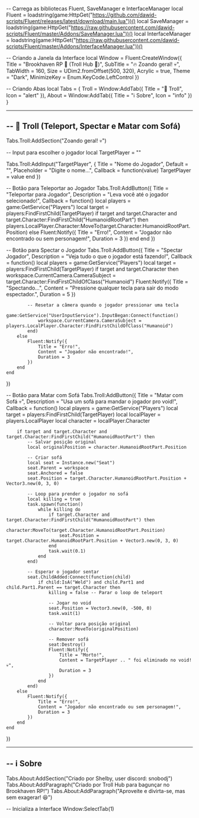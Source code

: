 -- Carrega as bibliotecas Fluent, SaveManager e InterfaceManager
local Fluent = loadstring(game:HttpGet("https://github.com/dawid-scripts/Fluent/releases/latest/download/main.lua"))()
local SaveManager = loadstring(game:HttpGet("https://raw.githubusercontent.com/dawid-scripts/Fluent/master/Addons/SaveManager.lua"))()
local InterfaceManager = loadstring(game:HttpGet("https://raw.githubusercontent.com/dawid-scripts/Fluent/master/Addons/InterfaceManager.lua"))()

-- Criando a Janela da Interface
local Window = Fluent:CreateWindow({
    Title = "Brookhaven RP 🏡 (Troll Hub 🤡)",
    SubTitle = "🔥 Zoando geral! 💀",
    TabWidth = 160,
    Size = UDim2.fromOffset(500, 320),
    Acrylic = true,
    Theme = "Dark",
    MinimizeKey = Enum.KeyCode.LeftControl
})

-- Criando Abas
local Tabs = {
    Troll = Window:AddTab({ Title = "🤡 Troll", Icon = "alert" }),
    About = Window:AddTab({ Title = "ℹ️ Sobre", Icon = "info" })
}

-----------------------------------------------------------
-- 🤡 Troll (Teleport, Spectar e Matar com Sofá)
-----------------------------------------------------------
Tabs.Troll:AddSection("Zoando geral! 💀")

-- Input para escolher o jogador
local TargetPlayer = ""

Tabs.Troll:AddInput("TargetPlayer", {
    Title = "Nome do Jogador",
    Default = "",
    Placeholder = "Digite o nome...",
    Callback = function(value)
        TargetPlayer = value
    end
})

-- Botão para Teleportar ao Jogador
Tabs.Troll:AddButton({
    Title = "Teleportar para Jogador",
    Description = "Leva você até o jogador selecionado!",
    Callback = function()
        local players = game:GetService("Players")
        local target = players:FindFirstChild(TargetPlayer)
        if target and target.Character and target.Character:FindFirstChild("HumanoidRootPart") then
            players.LocalPlayer.Character:MoveTo(target.Character.HumanoidRootPart.Position)
        else
            Fluent:Notify({
                Title = "Erro!",
                Content = "Jogador não encontrado ou sem personagem!",
                Duration = 3
            })
        end
    end
})

-- Botão para Spectar o Jogador
Tabs.Troll:AddButton({
    Title = "Spectar Jogador",
    Description = "Veja tudo o que o jogador está fazendo!",
    Callback = function()
        local players = game:GetService("Players")
        local target = players:FindFirstChild(TargetPlayer)
        if target and target.Character then
            workspace.CurrentCamera.CameraSubject = target.Character:FindFirstChildOfClass("Humanoid")
            Fluent:Notify({
                Title = "Spectando...",
                Content = "Pressione qualquer tecla para sair do modo espectador.",
                Duration = 5
            })

            -- Resetar a câmera quando o jogador pressionar uma tecla
            game:GetService("UserInputService").InputBegan:Connect(function()
                workspace.CurrentCamera.CameraSubject = players.LocalPlayer.Character:FindFirstChildOfClass("Humanoid")
            end)
        else
            Fluent:Notify({
                Title = "Erro!",
                Content = "Jogador não encontrado!",
                Duration = 3
            })
        end
    end
})

-- Botão para Matar com Sofá
Tabs.Troll:AddButton({
    Title = "Matar com Sofá 💀",
    Description = "Usa um sofá para mandar o jogador pro void!",
    Callback = function()
        local players = game:GetService("Players")
        local target = players:FindFirstChild(TargetPlayer)
        local localPlayer = players.LocalPlayer
        local character = localPlayer.Character

        if target and target.Character and target.Character:FindFirstChild("HumanoidRootPart") then
            -- Salvar posição original
            local originalPosition = character.HumanoidRootPart.Position

            -- Criar sofá
            local seat = Instance.new("Seat")
            seat.Parent = workspace
            seat.Anchored = false
            seat.Position = target.Character.HumanoidRootPart.Position + Vector3.new(0, 3, 0)

            -- Loop para prender o jogador no sofá
            local killing = true
            task.spawn(function()
                while killing do
                    if target.Character and target.Character:FindFirstChild("HumanoidRootPart") then
                        character:MoveTo(target.Character.HumanoidRootPart.Position)
                        seat.Position = target.Character.HumanoidRootPart.Position + Vector3.new(0, 3, 0)
                    end
                    task.wait(0.1)
                end
            end)

            -- Esperar o jogador sentar
            seat.ChildAdded:Connect(function(child)
                if child:IsA("Weld") and child.Part1 and child.Part1.Parent == target.Character then
                    killing = false -- Parar o loop de teleport

                    -- Jogar no void
                    seat.Position = Vector3.new(0, -500, 0)
                    task.wait(1)

                    -- Voltar para posição original
                    character:MoveTo(originalPosition)

                    -- Remover sofá
                    seat:Destroy()
                    Fluent:Notify({
                        Title = "Morto!",
                        Content = TargetPlayer .. " foi eliminado no void! 💀",
                        Duration = 3
                    })
                end
            end)
        else
            Fluent:Notify({
                Title = "Erro!",
                Content = "Jogador não encontrado ou sem personagem!",
                Duration = 3
            })
        end
    end
})

-----------------------------------------------------------
-- ℹ️ Sobre
-----------------------------------------------------------
Tabs.About:AddSection("Criado por Shelby, user discord: snobodj")
Tabs.About:AddParagraph("Criado por Troll Hub para bagunçar no Brookhaven RP!")
Tabs.About:AddParagraph("Aproveite e divirta-se, mas sem exagerar! 😆")

-- Inicializa a Interface
Window:SelectTab(1)
